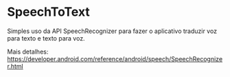 # SpeechToText

Simples uso da API SpeechRecognizer para fazer o aplicativo traduzir voz para texto e texto para voz.

Mais detalhes: https://developer.android.com/reference/android/speech/SpeechRecognizer.html
